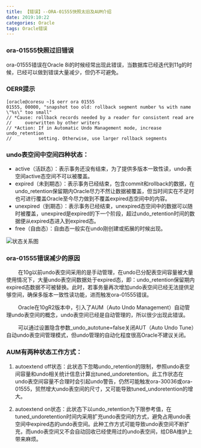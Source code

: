 ```yaml
---
title: 【错误】--ORA-01555快照太旧及AUM介绍
date: 2019:10:22  
categories: Oracle
tags: Oracle错误
---
```




### ora-01555快照过旧错误

ora-01555错误在Oracle 8i的时候经常出现此错误，当数据库已经迭代到11g的时候，已经可以做到错误大量减少，但仍不可避免。  



### OERR提示 

```shell
[oracle@coresu ~]$ oerr ora 01555
01555, 00000, "snapshot too old: rollback segment number %s with name \"%s\" too small"
// *Cause: rollback records needed by a reader for consistent read are
//     overwritten by other writers
// *Action: If in Automatic Undo Management mode, increase undo_retention
//          setting. Otherwise, use larger rollback segments
```



### undo表空间中空间四种状态：

* active（活跃态）：表示事务还没有结束，为了提供多版本一致性读，undo表空间active态空间不可以被覆盖。
* expired（未到期态）：表示事务已经结束，包含commit和rollback的数据，在undo_retention保留期内Oracle尽力不然让数据被覆盖，但当时间实在不足时也可进行覆盖Oracle至今尽力做到不覆盖expired态空间中的内容。  
* unexpired（到期态）：表示事务已经结束，unexpired态空间中的数据可以随时被覆盖，unexpired是expired的下一个阶段，超过undo_retention时间的数据便从expired态进入到expired态。
* free（自由态）：自由态一般实在undo刚创建或拓展的时候出现。 

![状态关系图](http://cdn.lifemini.cn/dbblog/20210115/1cf3ed85dfe1436c9609dc675c8e10eb.png)


### ora-01555错误减少的原因
&nbsp;&nbsp;&nbsp;&nbsp;&nbsp;&nbsp;&nbsp;&nbsp;在10g以前undo表空间采用的是手动管理，在undo已分配表空间容量被大量使用情况下，大量undo表空间数据处于expired态，即：undo_retention保留期内expired态数据不可被替换。此时，若事务量再次增加undo表空间已经无法提供足够空间，确保多版本一致性读功能，进而触发ora-01555错误。 

&nbsp;&nbsp;&nbsp;&nbsp;&nbsp;&nbsp;&nbsp;&nbsp;Oracle在10gR2版本中，引入了AUM（Auto Undo Management）自动管理undo表空间的概念，undo表空间已经是自动管理的，所以很少出现此错误。  

&nbsp;&nbsp;&nbsp;&nbsp;&nbsp;&nbsp;&nbsp;&nbsp;可以通过设置隐含参数_undo_autotune=false关闭AUT（Auto Undo Tune）自动undo表空间管理模式，但undo管理的自动化程度很高Oracle不建议关闭。



### AUM有两种状态工作方式：
1. autoextend off状态：此状态下忽略undo_retention的限制，参照undo表空间容量和undo相关统计信息计算出tuned_undoretention。此工作状态在undo表空间容量不合理时会引起undo警告，仍然可能触发ora-30036或ora-01555，贸然增大undo表空间的尺寸，又可能导致tuned_undoretention的增大。

2. autoextend on状态：此状态下以undo_retention为下限参考值，在tuned_undoretention时间内采用扩充undo表空间的方式，避免占用undo表空间中expired态的undo表空间。此种工作方式可能导致undo表空间不断扩充，而undo表空间又不会自动回收已经使用过的undo表空间，给DBA维护上带来麻烦。













